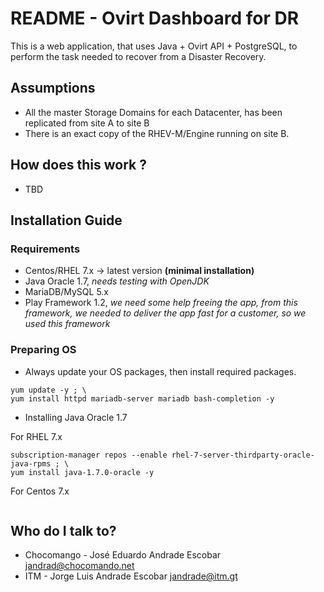 # README - Ovirt Dashboard for DR #

This is a web application, that uses Java + Ovirt API + PostgreSQL, to perform the task needed to recover from a Disaster Recovery. 



## Assumptions ##

* All the master Storage Domains for each Datacenter, has been replicated from site A to site B
* There is an exact copy of the RHEV-M/Engine running on site B. 
 

## How does this work ? ##

* TBD

## Installation Guide ##

### Requirements

* Centos/RHEL 7.x -> latest version __(minimal installation)__
* Java Oracle 1.7, *needs testing with OpenJDK*
* MariaDB/MySQL 5.x
* Play Framework 1.2, *we need some help freeing the app, from this framework, we needed to deliver the app fast for a customer, so we used this framework*

### Preparing OS 

* Always update your OS packages, then install required packages. 

```
yum update -y ; \ 
yum install httpd mariadb-server mariadb bash-completion -y
```
* Installing Java Oracle 1.7 

For RHEL 7.x

```
subscription-manager repos --enable rhel-7-server-thirdparty-oracle-java-rpms ; \
yum install java-1.7.0-oracle -y
```

For Centos 7.x

```

```

## Who do I talk to? ##

* Chocomango - José Eduardo Andrade Escobar <jandrad@chocomando.net>
* ITM - Jorge Luis Andrade Escobar <jandrade@itm.gt>